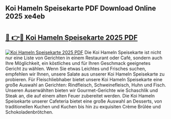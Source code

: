 ## Koi Hameln Speisekarte PDF Download Online 2025 xe4eb

# <h2><a href="http://gcd5jz.nevu.top/?p=Koi+Hameln+Speisekarte">🔗 👉🔴 Koi Hameln Speisekarte 2025 PDF</a></h2>

[![Koi Hameln Speisekarte 2025 PDF](https://i.imgur.com/dBaPXMq.png)](http://gcd5jz.nevu.top/?p=Koi+Hameln+Speisekarte)
Die Koi Hameln Speisekarte ist nicht nur eine Liste von Gerichten in einem Restaurant oder Café, sondern auch Ihre Möglichkeit, ein köstliches und für Ihren Geschmack geeignetes Gericht zu wählen. Wenn Sie etwas Leichtes und Frisches suchen, empfehlen wir Ihnen, unsere Salate aus unserer Koi Hameln Speisekarte zu probieren. Für Fleischliebhaber bietet unsere Koi Hameln Speisekarte eine große Auswahl an Gerichten: Rindfleisch, Schweinefleisch, Huhn und Fisch. Unseren Auserwählten bieten wir Gourmet-Gerichte wie Schaschlik und Steak an, die auf einem alten Feuer zubereitet werden. Die Koi Hameln Speisekarte unserer Cafeteria bietet eine große Auswahl an Desserts, von traditionellen Kuchen und Kuchen bis hin zu exquisiten Crème Brûlée und Schokoladenbrötchen.
